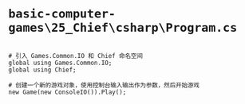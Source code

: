 # `basic-computer-games\25_Chief\csharp\Program.cs`

```

# 引入 Games.Common.IO 和 Chief 命名空间
global using Games.Common.IO;
global using Chief;

# 创建一个新的游戏对象，使用控制台输入输出作为参数，然后开始游戏
new Game(new ConsoleIO()).Play();

```